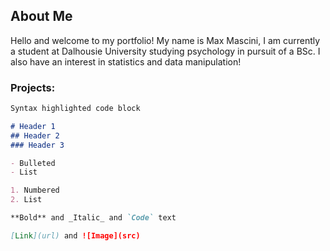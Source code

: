 ## About Me
Hello and welcome to my portfolio! 
My name is Max Mascini, I am currently a student at Dalhousie University studying psychology in pursuit of a BSc.
I also have an interest in statistics and data manipulation!

### Projects:


```markdown
Syntax highlighted code block

# Header 1
## Header 2
### Header 3

- Bulleted
- List

1. Numbered
2. List

**Bold** and _Italic_ and `Code` text

[Link](url) and ![Image](src)
```

